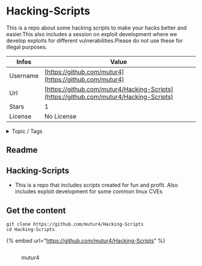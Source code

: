 # Hacking-Scripts

This is a repo  about some hacking scripts to make your hacks better and easier.This also includes a session on exploit development where we develop exploits for different vulnerabilities.Please do not use these for illegal purposes.

| Infos    | Value                                                              |
| -------- | -------------------------------------------------------------------|
| Username | [https://github.com/mutur4](https://github.com/mutur4) |
| Url      | [https://github.com/mutur4/Hacking-Scripts](https://github.com/mutur4/Hacking-Scripts)                                               |
| Stars    | 1                                                          |
| License  | No License                                                        |

<details>

<summary>Topic / Tags</summary>

* cve-2021-4034* cve-2022-0847* exploit* exploit-development* hacking* scripting

</details>

## Readme

## Hacking-Scripts

- This is a repo that includes scripts created for fun and profit. Also includes exploit development for some common linux CVEs



## Get the content

```
git clone https://github.com/mutur4/Hacking-Scripts
cd Hacking-Scripts
```

{% embed url="https://github.com/mutur4/Hacking-Scripts" %}

<figure><img src="https://avatars.githubusercontent.com/u/68686790?v=4" alt=""><figcaption><p>mutur4</p></figcaption></figure>
